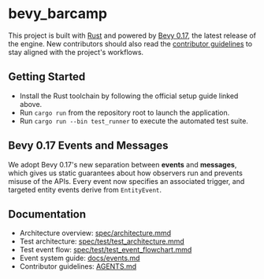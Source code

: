 # bevy_barcamp

This project is built with [Rust](https://www.rust-lang.org/learn/get-started) and powered by [Bevy 0.17](https://bevyengine.org/learn/book/getting-started/), the latest release of the engine. New contributors should also read the [contributor guidelines](AGENTS.md) to stay aligned with the project's workflows.

## Getting Started

- Install the Rust toolchain by following the official setup guide linked above.
- Run `cargo run` from the repository root to launch the application.
- Run `cargo run --bin test_runner` to execute the automated test suite.

## Bevy 0.17 Events and Messages

We adopt Bevy 0.17's new separation between **events** and **messages**, which gives us static guarantees about how observers run and prevents misuse of the APIs. Every event now specifies an associated trigger, and targeted entity events derive from `EntityEvent`.

## Documentation

- Architecture overview: [spec/architecture.mmd](spec/architecture.mmd)
- Test architecture: [spec/test/test_architecture.mmd](spec/test/test_architecture.mmd)
- Test event flow: [spec/test/test_event_flowchart.mmd](spec/test/test_event_flowchart.mmd)
- Event system guide: [docs/events.md](docs/events.md)
- Contributor guidelines: [AGENTS.md](AGENTS.md)
